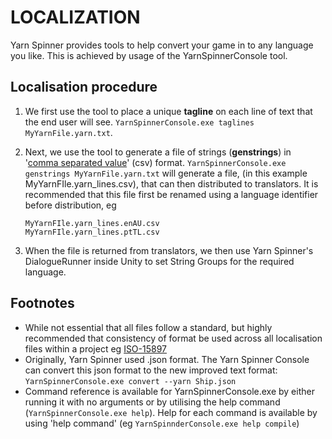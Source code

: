 # LOCALIZATION
Yarn Spinner provides tools to help convert your game in to any language you like. This is achieved by usage of the YarnSpinnerConsole tool.

## Localisation procedure

1. We first use the tool to place a unique **tagline** on each line of text that the end user will see.  `YarnSpinnerConsole.exe taglines MyYarnFile.yarn.txt`.

2. Next, we use the tool to generate a file of strings (**genstrings**) in '[comma separated value](https://en.wikipedia.org/wiki/Comma-separated_values)' (csv) format. `YarnSpinnerConsole.exe genstrings MyYarnFile.yarn.txt` will generate a file, (in this example MyYarnFIle.yarn_lines.csv), that can then distributed to translators. It is recommended that this file first be renamed using a language identifier before distribution, eg
    ```
    MyYarnFIle.yarn_lines.enAU.csv
    MyYarnFIle.yarn_lines.ptTL.csv
    ```
3. When the file is returned from translators, we then use Yarn Spinner's DialogueRunner inside Unity to set String Groups for the required language.
<!-- Placeholder for image of DialogueRunner -->
## Footnotes
* While not essential that all files follow a standard, but highly recommended that consistency of format be used across all localisation files within a project eg [ISO-15897](https://www.iso.org/obp/ui/#iso:std:iso-iec:15897:ed-2:v1:en)
* Originally, Yarn Spinner used .json format. The Yarn Spinner Console can convert this json format to the new improved text format: `YarnSpinnerConsole.exe convert --yarn Ship.json`
* Command reference is available for YarnSpinnerConsole.exe by either running it with no arguments or by utilising the help command (`YarnSpinnerConsole.exe help`). Help for each command is available by using 'help command' (eg `YarnSpinnderConsole.exe help compile`)


